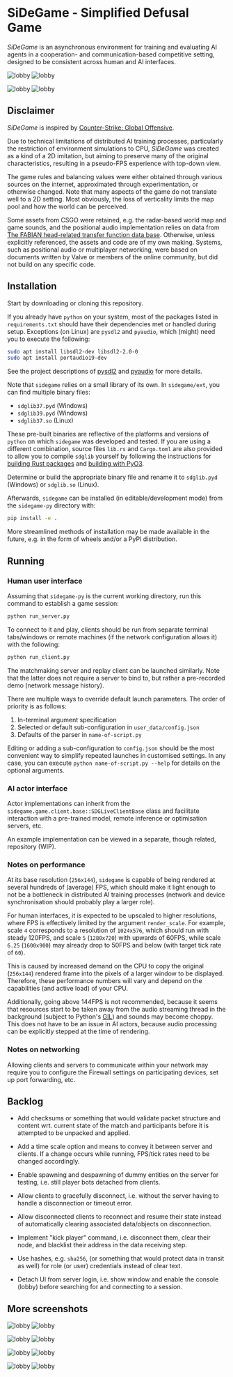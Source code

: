 # SiDeGame - Simplified Defusal Game

*SiDeGame* is an asynchronous environment for training and evaluating AI agents
in a cooperation- and communication-based competitive setting, designed to be
consistent across human and AI interfaces.

![lobby](user_data/screenshot_000.png)
![lobby](user_data/screenshot_001.png)

![lobby](user_data/screenshot_002.png)
![lobby](user_data/screenshot_003.png)


## Disclaimer

*SiDeGame* is inspired by
[Counter-Strike: Global Offensive](https://store.steampowered.com/app/730/CounterStrike_Global_Offensive/).

Due to technical limitations of distributed AI training processes,
particularly the restriction of environment simulations to CPU,
*SiDeGame* was created as a kind of a 2D imitation,
but aiming to preserve many of the original characteristics,
resulting in a pseudo-FPS experience with top-down view.

The game rules and balancing values were either obtained through various
sources on the internet, approximated through experimentation, or otherwise changed.
Note that many aspects of the game do not translate well to a 2D setting.
Most obviously, the loss of verticality limits the map pool
and how the world can be perceived.

Some assets from CSGO were retained, e.g. the radar-based world map and game sounds,
and the positional audio implementation relies on data from
[The FABIAN head-related transfer function data base](http://dx.doi.org/10.14279/depositonce-5718.5).
Otherwise, unless explicitly referenced, the assets and code are of my own making.
Systems, such as positional audio or multiplayer networking,
were based on documents written by Valve or members of the online community,
but did not build on any specific code.


## Installation

Start by downloading or cloning this repository.

If you already have `python` on your system, most of the packages listed in
`requirements.txt` should have their dependencies met or handled during setup.
Exceptions (on Linux) are `pysdl2` and `pyaudio`, which (might) need you to
execute the following:

```bash
sudo apt install libsdl2-dev libsdl2-2.0-0
sudo apt install portaudio19-dev
```

See the project descriptions of [pysdl2](https://pypi.org/project/PySDL2/)
and [pyaudio](https://people.csail.mit.edu/hubert/pyaudio/) for more details.

Note that `sidegame` relies on a small library of its own.
In `sidegame/ext`, you can find multiple binary files:
- `sdglib37.pyd` (Windows)
- `sdglib39.pyd` (Windows)
- `sdglib37.so` (Linux)

These pre-built binaries are reflective of the platforms and versions of `python`
on which `sidegame` was developed and tested. If you are using a different
combination, source files `lib.rs` and `Cargo.toml` are also provided to allow
you to compile `sdglib` yourself by following the instructions for
[building Rust packages](https://doc.rust-lang.org/cargo/commands/cargo-build.html)
and [building with PyO3](https://pyo3.rs/v0.13.2/building_and_distribution.html).

Determine or build the appropriate binary file and rename it to
`sdglib.pyd` (Windows) or `sdglib.so` (Linux).

Afterwards, `sidegame` can be installed (in editable/development mode)
from the `sidegame-py` directory with:

```bash
pip install -e .
```

More streamlined methods of installation may be made available in the future,
e.g. in the form of wheels and/or a PyPI distribution.


## Running

### Human user interface

Assuming that `sidegame-py` is the current working directory,
run this command to establish a game session:

```bash
python run_server.py
```

To connect to it and play, clients should be run from separate terminal tabs/windows
or remote machines (if the network configuration allows it) with the following:

```bash
python run_client.py
```

The matchmaking server and replay client can be launched similarly. Note that
the latter does not require a server to bind to, but rather a pre-recorded
demo (network message history).

There are multiple ways to override default launch parameters.
The order of priority is as follows:
1. In-terminal argument specification
2. Selected or default sub-configuration in `user_data/config.json`
3. Defaults of the parser in `name-of-script.py`

Editing or adding a sub-configuration to `config.json` should be the most
convenient way to simplify repeated launches in customised settings.
In any case, you can execute `python name-of-script.py --help`
for details on the optional arguments.


### AI actor interface

Actor implementations can inherit from the `sidegame.game.client.base::SDGLiveClientBase`
class and facilitate interaction with a pre-trained model, remote inference or
optimisation servers, etc.

An example implementation can be viewed in a separate, though related, repository (WIP).


### Notes on performance

At its base resolution (`256x144`), `sidegame` is capable of being rendered
at several hundreds of (average) FPS, which should make it light enough to not be a
bottleneck in distributed AI training processes (network and device synchronisation
should probably play a larger role).

For human interfaces, it is expected to be upscaled to higher resolutions, where
FPS is effectively limited by the argument `render_scale`. For example, scale
`4` corresponds to a resolution of `1024x576`, which should run with steady
120FPS, and scale `5` (`1280x720`) with upwards of 60FPS, while scale `6.25`
(`1600x900`) may already drop to 50FPS and below (with target tick rate of `60`).

This is caused by increased demand on the CPU to copy the original (`256x144`)
rendered frame into the pixels of a larger window to be displayed. Therefore,
these performance numbers will vary and depend on the capabilities (and active
load) of your CPU.

Additionally, going above 144FPS is not recommended, because it seems that
resources start to be taken away from the audio streaming thread in the background
(subject to Python's [GIL](https://docs.python.org/3/library/threading.html))
and sounds may become choppy. This does not have to be an issue in AI actors,
because audio processing can be explicitly stepped at the time of rendering.


### Notes on networking

Allowing clients and servers to communicate within your network may require
you to configure the Firewall settings on participating devices, set up
port forwarding, etc.


## Backlog

- Add checksums or something that would validate packet structure and content wrt. current
state of the match and participants before it is attempted to be unpacked and applied.

- Add a time scale option and means to convey it between server and clients.
If a change occurs while running, FPS/tick rates need to be changed accordingly.

- Enable spawning and despawning of dummy entities on the server for testing,
i.e. still player bots detached from clients.

- Allow clients to gracefully disconnect, i.e. without the server having to
handle a disconnection or timeout error.

- Allow disconnected clients to reconnect and resume their state
instead of automatically clearing associated data/objects on disconnection.

- Implement "kick player" command, i.e. disconnect them, clear their node,
and blacklist their address in the data receiving step.

- Use hashes, e.g. `sha256`, (or something that would protect data in transit as well)
for role (or user) credentials instead of clear text.

- Detach UI from server login, i.e. show window and enable the console (lobby)
before searching for and connecting to a session.


## More screenshots

![lobby](user_data/screenshot_004.png)
![lobby](user_data/screenshot_005.png)

![lobby](user_data/screenshot_006.png)
![lobby](user_data/screenshot_007.png)

![lobby](user_data/screenshot_008.png)
![lobby](user_data/screenshot_009.png)

![lobby](user_data/screenshot_010.png)
![lobby](user_data/screenshot_011.png)
